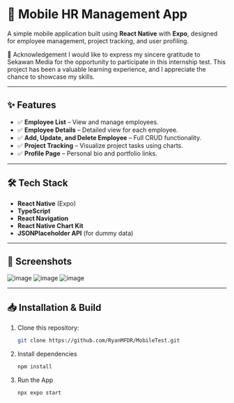 # 📱 Mobile HR Management App

A simple mobile application built using **React Native** with **Expo**, designed for employee management, project tracking, and user profiling.

🙏 Acknowledgement
I would like to express my sincere gratitude to Sekawan Media for the opportunity to participate in this internship test. This project has been a valuable learning experience, and I appreciate the chance to showcase my skills.

---

## ✨ Features
- ✅ **Employee List** – View and manage employees.
- ✅ **Employee Details** – Detailed view for each employee.
- ✅ **Add, Update, and Delete Employee** – Full CRUD functionality.
- ✅ **Project Tracking** – Visualize project tasks using charts.
- ✅ **Profile Page** – Personal bio and portfolio links.

---

## 🛠️ Tech Stack
- **React Native** (Expo)
- **TypeScript**
- **React Navigation**
- **React Native Chart Kit**
- **JSONPlaceholder API** (for dummy data)

---

## 📸 Screenshots
![image](https://github.com/user-attachments/assets/0b2788ec-5113-4e30-a075-fff59fe33377)
![image](https://github.com/user-attachments/assets/388387dc-d8bc-455e-aea5-f7b10748687d)
![image](https://github.com/user-attachments/assets/e6be1220-1e53-419a-90d5-46563b9d3f6f)

---

## 📥 Installation & Build
1. Clone this repository:
   ```bash
   git clone https://github.com/RyanMFDR/MobileTest.git
2. Install dependencies
    ```bash
   npm install
4. Run the App
    ```bash
   npx expo start


   
